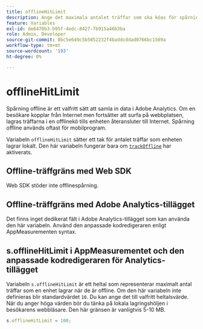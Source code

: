 ```yaml
---
title: offlineHitLimit
description: Ange det maximala antalet träffar som ska köas för spårning offline.
feature: Variables
exl-id: de6478b3-b95f-4edc-8427-7b915a46b3ba
role: Admin, Developer
source-git-commit: 8bc5e649c5b5852232f4baddcddad0766bc1569a
workflow-type: tm+mt
source-wordcount: '193'
ht-degree: 0%

---
```


# offlineHitLimit

Spårning offline är ett valfritt sätt att samla in data i Adobe Analytics. Om en besökare kopplar från Internet men fortsätter att surfa på webbplatsen, lagras träffarna i en offlinekö tills enheten återansluter till Internet. Spårning offline används oftast för mobilprogram.

Variabeln `offlineHitLimit` sätter ett tak för antalet träffar som enheten lagrar lokalt. Den här variabeln fungerar bara om [`trackOffline`](trackoffline.md) har aktiverats.

## Offline-träffgräns med Web SDK

Web SDK stöder inte offlinespårning.

## Offline-träffgräns med Adobe Analytics-tillägget

Det finns inget dedikerat fält i Adobe Analytics-tillägget som kan använda den här variabeln. Använd den anpassade kodredigeraren enligt AppMeasurementen syntax.

## s.offlineHitLimit i AppMeasurementet och den anpassade kodredigeraren för Analytics-tillägget

Variabeln `s.offlineHitLimit` är ett heltal som representerar maximalt antal träffar som en enhet lagrar när de är offline. Om den här variabeln inte definieras blir standardvärdet `10`. Du kan ange det till valfritt heltalsvärde. När du anger höga värden bör du tänka på lokala lagringshöljen i besökarens webbläsare. Den här gränsen är vanligtvis 5-10 MB.

```js
s.offlineHitLimit = 100;
```

